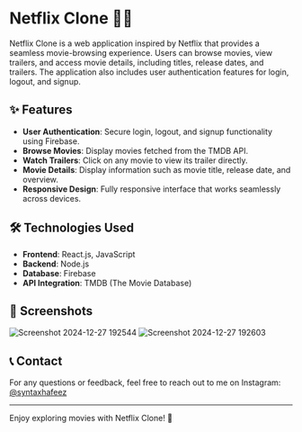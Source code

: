 # Netflix Clone 🎥🍿

Netflix Clone is a web application inspired by Netflix that provides a seamless movie-browsing experience. Users can browse movies, view trailers, and access movie details, including titles, release dates, and trailers. The application also includes user authentication features for login, logout, and signup.

## ✨ Features

- **User Authentication**: Secure login, logout, and signup functionality using Firebase.
- **Browse Movies**: Display movies fetched from the TMDB API.
- **Watch Trailers**: Click on any movie to view its trailer directly.
- **Movie Details**: Display information such as movie title, release date, and overview.
- **Responsive Design**: Fully responsive interface that works seamlessly across devices.

## 🛠️ Technologies Used

- **Frontend**: React.js, JavaScript
- **Backend**: Node.js
- **Database**: Firebase
- **API Integration**: TMDB (The Movie Database)

## 📸 Screenshots

![Screenshot 2024-12-27 192544](https://github.com/user-attachments/assets/55262190-023a-45cc-8112-f1b7de9acad8)
![Screenshot 2024-12-27 192603](https://github.com/user-attachments/assets/091627a7-2891-4e78-9fc0-ecb84dceeb47)



## 📞 Contact

For any questions or feedback, feel free to reach out to me on Instagram: [@syntaxhafeez](https://instagram.com/syntaxhafeez)

---

Enjoy exploring movies with Netflix Clone! 🚀
